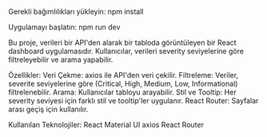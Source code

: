 
Gerekli bağımlılıkları yükleyin:
npm install

Uygulamayı başlatın:
npm run dev

Bu proje, verileri bir API'den alarak bir tabloda görüntüleyen bir React dashboard uygulamasıdır. Kullanıcılar,
verileri severity seviyelerine göre filtreleyebilir ve arama yapabilir.

Özellikler:
Veri Çekme: axios ile API'den veri çekilir.
Filtreleme: Veriler, severite seviyelerine göre (Critical, High, Medium, Low, Informational) filtrelenebilir.
Arama: Kullanıcılar tabloyu arayabilir.
Stil ve Tooltip: Her severity seviyesi için farklı stil ve tooltip'ler uygulanır.
React Router: Sayfalar arası geçiş için kullanılır.

Kullanılan Teknolojiler:
React
Material UI
axios
React Router

